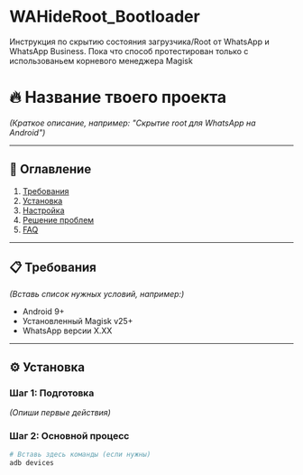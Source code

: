 # WAHideRoot_Bootloader
Инструкция по скрытию состояния загрузчика/Root от WhatsApp и WhatsApp Business. Пока что способ протестирован только с использованьем корневого менеджера Magisk

# 🔥 Название твоего проекта  
*(Краткое описание, например: "Скрытие root для WhatsApp на Android")*  

---

## 📌 **Оглавление**  
1. [Требования](#-требования)  
2. [Установка](#-установка)  
3. [Настройка](#-настройка)  
4. [Решение проблем](#-решение-проблем)  
5. [FAQ](#-faq)  

---

## 📋 **Требования**  
*(Вставь список нужных условий, например:)*  
- Android 9+  
- Установленный Magisk v25+  
- WhatsApp версии X.XX  

---

## ⚙️ **Установка**  
### Шаг 1: Подготовка  
*(Опиши первые действия)*  

### Шаг 2: Основной процесс  
```bash
# Вставь здесь команды (если нужны)
adb devices
